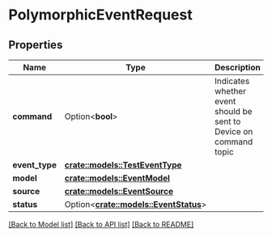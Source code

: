 # PolymorphicEventRequest

## Properties

Name | Type | Description | Notes
------------ | ------------- | ------------- | -------------
**command** | Option<**bool**> | Indicates whether event should be sent to Device on command topic | [optional]
**event_type** | [**crate::models::TestEventType**](TestEventType.md) |  | 
**model** | [**crate::models::EventModel**](EventModel.md) |  | 
**source** | [**crate::models::EventSource**](EventSource.md) |  | 
**status** | Option<[**crate::models::EventStatus**](EventStatus.md)> |  | [optional]

[[Back to Model list]](../README.md#documentation-for-models) [[Back to API list]](../README.md#documentation-for-api-endpoints) [[Back to README]](../README.md)


